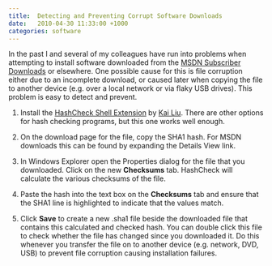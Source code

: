 ```yaml
---
title:  Detecting and Preventing Corrupt Software Downloads
date:   2010-04-30 11:33:00 +1000
categories: software
---
```


In the past I and several of my colleagues have run into problems when attempting to install software downloaded from the [MSDN Subscriber Downloads](http://msdn.microsoft.com/en-us/subscriptions/downloads/default.aspx) or elsewhere. One possible cause for this is file corruption either due to an incomplete download, or caused later when copying the file to another device (e.g. over a local network or via flaky USB drives). This problem is easy to detect and prevent.

1. Install the [HashCheck Shell Extension](http://code.kliu.org/hashcheck/) by [Kai Liu](http://www.kailiu.com/). There are other options for hash checking programs, but this one works well enough.

1. On the download page for the file, copy the SHA1 hash. For MSDN downloads this can be found by expanding the Details View link.

1. In Windows Explorer open the Properties dialog for the file that you downloaded. Click on the new **Checksums** tab. HashCheck will calculate the various checksums of the file.

1. Paste the hash into the text box on the **Checksums** tab and ensure that the SHA1 line is highlighted to indicate that the values match.

1. Click **Save** to create a new .sha1 file beside the downloaded file that contains this calculated and checked hash. You can double click this file to check whether the file has changed since you downloaded it. Do this whenever you transfer the file on to another device (e.g. network, DVD, USB) to prevent file corruption causing installation failures.
